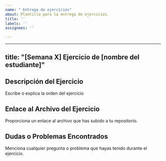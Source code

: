 ```yaml
---
name: " Entrega de ejercicios"
about: Plantilla para la entrega de ejercicios.
title: ''
labels: ''
assignees: ''

---
```


---
title: "[Semana X] Ejercicio de [nombre del estudiante]"
---

## Descripción del Ejercicio

Escribe o explica la orden del ejercicio

## Enlace al Archivo del Ejercicio

Proporciona un enlace al archivo que has subido a tu repositorio.

## Dudas o Problemas Encontrados

Menciona cualquier pregunta o problema que hayas tenido durante el ejercicio.
